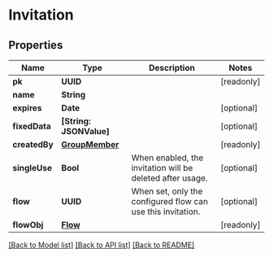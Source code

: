 # Invitation

## Properties
Name | Type | Description | Notes
------------ | ------------- | ------------- | -------------
**pk** | **UUID** |  | [readonly] 
**name** | **String** |  | 
**expires** | **Date** |  | [optional] 
**fixedData** | **[String: JSONValue]** |  | [optional] 
**createdBy** | [**GroupMember**](GroupMember.md) |  | [readonly] 
**singleUse** | **Bool** | When enabled, the invitation will be deleted after usage. | [optional] 
**flow** | **UUID** | When set, only the configured flow can use this invitation. | [optional] 
**flowObj** | [**Flow**](Flow.md) |  | [readonly] 

[[Back to Model list]](../README.md#documentation-for-models) [[Back to API list]](../README.md#documentation-for-api-endpoints) [[Back to README]](../README.md)


